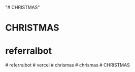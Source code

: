 "# CHRISTMAS" 
# CHRISTMAS
# referralbot
#   r e f e r r a l b o t  
 #   v e r c e l  
 #   c h r i s m a s  
 #   c h r i s m a s  
 #   C H R I S T M A S  
 